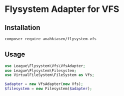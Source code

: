 # Flysystem Adapter for VFS

## Installation

```bash
composer require anahkiasen/flysystem-vfs
```

## Usage

```php
use League\Flysystem\Vfs\VfsAdapter;
use League\Flysystem\Filesystem;
use VirtualFileSystem\FileSystem as Vfs;

$adapter = new VfsAdapter(new Vfs);
$filesystem = new Filesystem($adapter);
```
